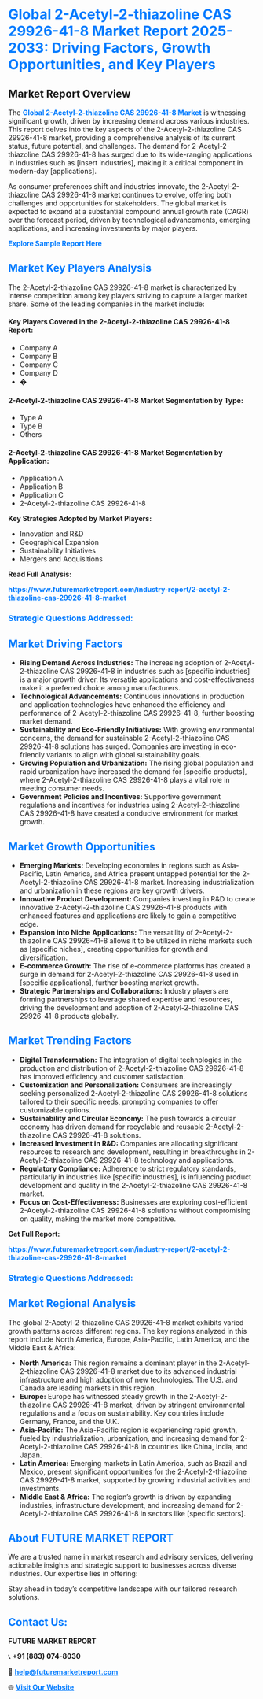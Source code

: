 <h1 style="color: #007BFF;">Global 2-Acetyl-2-thiazoline CAS 29926-41-8 Market Report 2025-2033: Driving Factors, Growth Opportunities, and Key Players</h1>

<section id="overview">
<h2>Market Report Overview</h2>
<p>The <a href="https://www.futuremarketreport.com/industry-report/2-acetyl-2-thiazoline-cas-29926-41-8-market" style="color: #007BFF; text-decoration: none;"><strong>Global 2-Acetyl-2-thiazoline CAS 29926-41-8 Market</strong></a> is witnessing significant growth, driven by increasing demand across various industries. This report delves into the key aspects of the 2-Acetyl-2-thiazoline CAS 29926-41-8 market, providing a comprehensive analysis of its current status, future potential, and challenges. The demand for 2-Acetyl-2-thiazoline CAS 29926-41-8 has surged due to its wide-ranging applications in industries such as [insert industries], making it a critical component in modern-day [applications].</p>
<p>As consumer preferences shift and industries innovate, the 2-Acetyl-2-thiazoline CAS 29926-41-8 market continues to evolve, offering both challenges and opportunities for stakeholders. The global market is expected to expand at a substantial compound annual growth rate (CAGR) over the forecast period, driven by technological advancements, emerging applications, and increasing investments by major players.</p>
</section>

<section id="overview">
<p><a href="https://www.futuremarketreport.com/request-sample/reportId=112723" style="color: #007BFF; text-decoration: none;"><strong>Explore Sample Report Here</strong></a></p>
</section>

<section id="key-players">
<h2 style="color: #007BFF;">Market Key Players Analysis</h2>
<p>The 2-Acetyl-2-thiazoline CAS 29926-41-8 market is characterized by intense competition among key players striving to capture a larger market share. Some of the leading companies in the market include:</p>
<h4>Key Players Covered in the 2-Acetyl-2-thiazoline CAS 29926-41-8 Report:</h4>
<ul><li>Company A</li><li>Company B</li><li>Company C</li><li>Company D</li><li>�</li></ul>
<h4>2-Acetyl-2-thiazoline CAS 29926-41-8 Market Segmentation by Type:</h4>
<ul><li>Type A</li><li>Type B</li><li>Others</li></ul>

<h4>2-Acetyl-2-thiazoline CAS 29926-41-8 Market Segmentation by Application:</h4>
<ul><li>Application A</li><li>Application B</li><li>Application C</li><li>2-Acetyl-2-thiazoline CAS 29926-41-8</li></ul>
<p><strong>Key Strategies Adopted by Market Players:</strong></p>
<ul>
<li>Innovation and R&D</li>
<li>Geographical Expansion</li>
<li>Sustainability Initiatives</li>
<li>Mergers and Acquisitions</li>
</ul>
</section>

<section>
<p><strong>Read Full Analysis: </strong></p><a href="https://www.futuremarketreport.com/industry-report/2-acetyl-2-thiazoline-cas-29926-41-8-market" style="color: #007BFF; text-decoration: none;"><strong>https://www.futuremarketreport.com/industry-report/2-acetyl-2-thiazoline-cas-29926-41-8-market</strong></a>
<h3 style="color: #007BFF;">Strategic Questions Addressed:</h3>
</section>

<section id="driving-factors">
<h2 style="color: #007BFF;">Market Driving Factors</h2>
<ul>
<li><strong>Rising Demand Across Industries:</strong> The increasing adoption of 2-Acetyl-2-thiazoline CAS 29926-41-8 in industries such as [specific industries] is a major growth driver. Its versatile applications and cost-effectiveness make it a preferred choice among manufacturers.</li>
<li><strong>Technological Advancements:</strong> Continuous innovations in production and application technologies have enhanced the efficiency and performance of 2-Acetyl-2-thiazoline CAS 29926-41-8, further boosting market demand.</li>
<li><strong>Sustainability and Eco-Friendly Initiatives:</strong> With growing environmental concerns, the demand for sustainable 2-Acetyl-2-thiazoline CAS 29926-41-8 solutions has surged. Companies are investing in eco-friendly variants to align with global sustainability goals.</li>
<li><strong>Growing Population and Urbanization:</strong> The rising global population and rapid urbanization have increased the demand for [specific products], where 2-Acetyl-2-thiazoline CAS 29926-41-8 plays a vital role in meeting consumer needs.</li>
<li><strong>Government Policies and Incentives:</strong> Supportive government regulations and incentives for industries using 2-Acetyl-2-thiazoline CAS 29926-41-8 have created a conducive environment for market growth.</li>
</ul>
</section>

<section id="growth-opportunities">
<h2 style="color: #007BFF;">Market Growth Opportunities</h2>
<ul>
<li><strong>Emerging Markets:</strong> Developing economies in regions such as Asia-Pacific, Latin America, and Africa present untapped potential for the 2-Acetyl-2-thiazoline CAS 29926-41-8 market. Increasing industrialization and urbanization in these regions are key growth drivers.</li>
<li><strong>Innovative Product Development:</strong> Companies investing in R&D to create innovative 2-Acetyl-2-thiazoline CAS 29926-41-8 products with enhanced features and applications are likely to gain a competitive edge.</li>
<li><strong>Expansion into Niche Applications:</strong> The versatility of 2-Acetyl-2-thiazoline CAS 29926-41-8 allows it to be utilized in niche markets such as [specific niches], creating opportunities for growth and diversification.</li>
<li><strong>E-commerce Growth:</strong> The rise of e-commerce platforms has created a surge in demand for 2-Acetyl-2-thiazoline CAS 29926-41-8 used in [specific applications], further boosting market growth.</li>
<li><strong>Strategic Partnerships and Collaborations:</strong> Industry players are forming partnerships to leverage shared expertise and resources, driving the development and adoption of 2-Acetyl-2-thiazoline CAS 29926-41-8 products globally.</li>
</ul>
</section>

<section id="trending-factors">
<h2 style="color: #007BFF;">Market Trending Factors</h2>
<ul>
<li><strong>Digital Transformation:</strong> The integration of digital technologies in the production and distribution of 2-Acetyl-2-thiazoline CAS 29926-41-8 has improved efficiency and customer satisfaction.</li>
<li><strong>Customization and Personalization:</strong> Consumers are increasingly seeking personalized 2-Acetyl-2-thiazoline CAS 29926-41-8 solutions tailored to their specific needs, prompting companies to offer customizable options.</li>
<li><strong>Sustainability and Circular Economy:</strong> The push towards a circular economy has driven demand for recyclable and reusable 2-Acetyl-2-thiazoline CAS 29926-41-8 solutions.</li>
<li><strong>Increased Investment in R&D:</strong> Companies are allocating significant resources to research and development, resulting in breakthroughs in 2-Acetyl-2-thiazoline CAS 29926-41-8 technology and applications.</li>
<li><strong>Regulatory Compliance:</strong> Adherence to strict regulatory standards, particularly in industries like [specific industries], is influencing product development and quality in the 2-Acetyl-2-thiazoline CAS 29926-41-8 market.</li>
<li><strong>Focus on Cost-Effectiveness:</strong> Businesses are exploring cost-efficient 2-Acetyl-2-thiazoline CAS 29926-41-8 solutions without compromising on quality, making the market more competitive.</li>
</ul>
</section>

<section>
<p><strong>Get Full Report: </strong></p><a href="https://www.futuremarketreport.com/industry-report/2-acetyl-2-thiazoline-cas-29926-41-8-market" style="color: #007BFF; text-decoration: none;"><strong>https://www.futuremarketreport.com/industry-report/2-acetyl-2-thiazoline-cas-29926-41-8-market</strong></a>
<h3 style="color: #007BFF;">Strategic Questions Addressed:</h3>
</section>


<section id="regional-analysis">
<h2 style="color: #007BFF;">Market Regional Analysis</h2>
<p>The global 2-Acetyl-2-thiazoline CAS 29926-41-8 market exhibits varied growth patterns across different regions. The key regions analyzed in this report include North America, Europe, Asia-Pacific, Latin America, and the Middle East & Africa:</p>
<ul>
<li><strong>North America:</strong> This region remains a dominant player in the 2-Acetyl-2-thiazoline CAS 29926-41-8 market due to its advanced industrial infrastructure and high adoption of new technologies. The U.S. and Canada are leading markets in this region.</li>
<li><strong>Europe:</strong> Europe has witnessed steady growth in the 2-Acetyl-2-thiazoline CAS 29926-41-8 market, driven by stringent environmental regulations and a focus on sustainability. Key countries include Germany, France, and the U.K.</li>
<li><strong>Asia-Pacific:</strong> The Asia-Pacific region is experiencing rapid growth, fueled by industrialization, urbanization, and increasing demand for 2-Acetyl-2-thiazoline CAS 29926-41-8 in countries like China, India, and Japan.</li>
<li><strong>Latin America:</strong> Emerging markets in Latin America, such as Brazil and Mexico, present significant opportunities for the 2-Acetyl-2-thiazoline CAS 29926-41-8 market, supported by growing industrial activities and investments.</li>
<li><strong>Middle East & Africa:</strong> The region’s growth is driven by expanding industries, infrastructure development, and increasing demand for 2-Acetyl-2-thiazoline CAS 29926-41-8 in sectors like [specific sectors].</li>
</ul>
</section>

<footer>
<h2 style="color: #007BFF;">About FUTURE MARKET REPORT</h2>
<p>We are a trusted name in market research and advisory services, delivering actionable insights and strategic support to businesses across diverse industries. Our expertise lies in offering:</p>

<p>Stay ahead in today’s competitive landscape with our tailored research solutions.</p>

<h2 style="color: #007BFF;">Contact Us:</h2>
<p><strong>FUTURE MARKET REPORT</strong></p>
<p>📞 <strong>+91 (883) 074-8030</strong></p>
<p>📧 <strong><a href="mailto:help@futuremarketreport.com" style="color: #007BFF;">help@futuremarketreport.com</a></strong></p>
<p>🌐 <strong><a href="https://www.futuremarketreport.com/" style="color: #007BFF;">Visit Our Website</a></strong></p>
</footer>